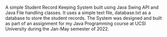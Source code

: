 A simple Student Record Keeping System built using Java Swing API and Java File handling classes. It uses a simple text file, database.txt as a database to store the student records. The System was designed and built as part of an assignment for my Java Programming course at UCSI University during the Jan-May semester of 2022.
